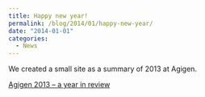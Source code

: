 ```yaml
---
title: Happy new year!
permalink: /blog/2014/01/happy-new-year/
date: "2014-01-01"
categories:
  - News
---
```

We created a small site as a summary of 2013 at Agigen.

[Agigen 2013 &#8211; a year in review][1]

 [1]: http://2013.agigen.se/
